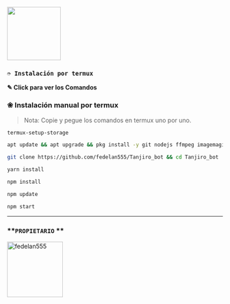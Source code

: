 <a
href="https://www.mediafire.com/file/llugt4zgj7g3n3u/com.termux_1020.apk/file"><img src="https://qu.ax/finc.jpg" height="125px"></a> 

### **`➮ Instalación por termux`**

 <summary><b> ✎ Click para ver los Comandos </b></summary>

### **❀ Instalación manual por termux**
> Nota: Copie y pegue los comandos en termux uno por uno.
```bash
termux-setup-storage
```

```bash
apt update && apt upgrade && pkg install -y git nodejs ffmpeg imagemagick yarn
```

```bash
git clone https://github.com/fedelan555/Tanjiro_bot && cd Tanjiro_bot
```

```bash
yarn install
```

```bash
npm install
```

```bash
npm update
```

```bash
npm start
```

 
----

  
### **`PROPIETARIO` **
<a
href="https://github.com/fedelan555"><img src="https://github.com/fedelan555.png" width="130" height="130" alt="fedelan555"/></a>

